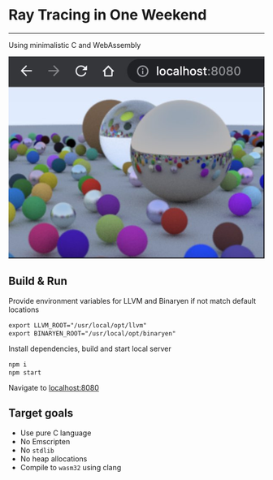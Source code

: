 # Ray Tracing in One Weekend
------
Using minimalistic C and WebAssembly

<p align="center">
<img width="600" src="./images/final.jpg" alt="final render">
</p>

## Build & Run

Provide environment variables for LLVM and Binaryen if not match default locations

```shell
export LLVM_ROOT="/usr/local/opt/llvm"
export BINARYEN_ROOT="/usr/local/opt/binaryen"
```

Install dependencies, build and start local server

```shell
npm i
npm start
```

Navigate to [localhost:8080](http://localhost:8080)

## Target goals

- Use pure C language
- No Emscripten
- No `stdlib`
- No heap allocations
- Compile to `wasm32` using clang
